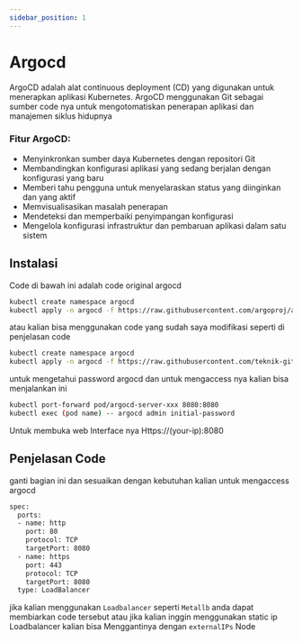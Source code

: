 ```yaml
---
sidebar_position: 1
---
```


# Argocd

ArgoCD adalah alat  continuous deployment (CD) yang digunakan untuk menerapkan aplikasi Kubernetes. ArgoCD menggunakan Git sebagai sumber code nya untuk mengotomatiskan penerapan aplikasi dan manajemen siklus hidupnya

### Fitur ArgoCD: 
- Menyinkronkan sumber daya Kubernetes dengan repositori Git
- Membandingkan konfigurasi aplikasi yang sedang berjalan   dengan konfigurasi yang baru
- Memberi tahu pengguna untuk menyelaraskan status yang diinginkan dan yang aktif
- Memvisualisasikan masalah penerapan
- Mendeteksi dan memperbaiki penyimpangan konfigurasi
- Mengelola konfigurasi infrastruktur dan pembaruan aplikasi dalam satu sistem

## Instalasi

Code di bawah ini adalah code original argocd
```bash
kubectl create namespace argocd
kubectl apply -n argocd -f https://raw.githubusercontent.com/argoproj/argo-cd/stable/manifests/install.yaml
```
atau kalian bisa menggunakan code yang sudah saya modifikasi seperti di penjelasan code 

```bash
kubectl create namespace argocd
kubectl apply -n argocd -f https://raw.githubusercontent.com/teknik-github/argocd-loadbalancer/refs/heads/main/argocd.yaml
```
untuk mengetahui password argocd dan untuk mengaccess nya kalian bisa menjalankan ini

```bash
kubectl port-forward pod/argocd-server-xxx 8080:8080
kubectl exec (pod name) -- argocd admin initial-password
```
Untuk membuka web Interface nya Https://(your-ip):8080 

## Penjelasan Code

ganti bagian ini dan sesuaikan dengan kebutuhan kalian untuk mengaccess argocd
```bash
spec:
  ports:
  - name: http
    port: 80
    protocol: TCP
    targetPort: 8080
  - name: https
    port: 443
    protocol: TCP
    targetPort: 8080  
  type: LoadBalancer
```
jika kalian menggunakan `Loadbalancer` seperti `Metallb` anda dapat membiarkan code tersebut atau jika kalian inggin menggunakan static ip Loadbalancer kalian bisa Menggantinya dengan `externalIPs` Node